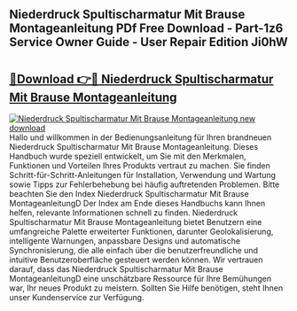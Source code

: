 ## Niederdruck Spultischarmatur Mit Brause Montageanleitung PDf Free Download - Part-1z6 Service Owner Guide - User Repair Edition Ji0hW

# <h2><a href="http://df8bzu.blite.top/?on=Niederdruck+Spultischarmatur+Mit+Brause+Montageanleitung">🔗Download 👉🔴 Niederdruck Spultischarmatur Mit Brause Montageanleitung</a></h2>

[![Niederdruck Spultischarmatur Mit Brause Montageanleitung new download](https://i.imgur.com/lujVjoI.png)](http://df8bzu.blite.top/?on=Niederdruck+Spultischarmatur+Mit+Brause+Montageanleitung)
Hallo und willkommen in der Bedienungsanleitung für Ihren brandneuen Niederdruck Spultischarmatur Mit Brause Montageanleitung. Dieses Handbuch wurde speziell entwickelt, um Sie mit den Merkmalen, Funktionen und Vorteilen Ihres Produkts vertraut zu machen. Sie finden Schritt-für-Schritt-Anleitungen für Installation, Verwendung und Wartung sowie Tipps zur Fehlerbehebung bei häufig auftretenden Problemen. Bitte beachten Sie den Index Niederdruck Spultischarmatur Mit Brause MontageanleitungD Der Index am Ende dieses Handbuchs kann Ihnen helfen, relevante Informationen schnell zu finden. Niederdruck Spultischarmatur Mit Brause Montageanleitung bietet Benutzern eine umfangreiche Palette erweiterter Funktionen, darunter Geolokalisierung, intelligente Warnungen, anpassbare Designs und automatische Synchronisierung, die alle einfach über die benutzerfreundliche und intuitive Benutzeroberfläche gesteuert werden können. Wir vertrauen darauf, dass das Niederdruck Spultischarmatur Mit Brause MontageanleitungD eine unschätzbare Ressource für Ihre Bemühungen war, Ihr neues Produkt zu meistern. Sollten Sie Hilfe benötigen, steht Ihnen unser Kundenservice zur Verfügung.
